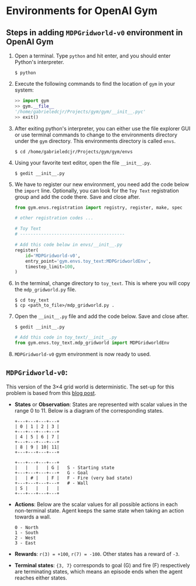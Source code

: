 Environments for OpenAI Gym
=========================


Steps in adding `MDPGridworld-v0` environment in OpenAI Gym
-------------------------

1. Open a terminal. Type `python` and hit enter, and you should enter Python's interpreter.

    ```
    $ python
    ```

2. Execute the following commands to find the location of `gym` in your system:

    ```python
    >> import gym
    >> gym.__file__
    '/home/gabrieledcjr/Projects/gym/gym/__init__.pyc'
    >> exit()
    ```

3. After exiting python's interpreter, you can either use the file explorer GUI or use terminal commands to change to the environments directory under the `gym` directory. This environments directory is called `envs`.

    ```
    $ cd /home/gabrieledcjr/Projects/gym/gym/envs
    ```

4. Using your favorite text editor, open the file `__init__.py`. 

    ```
    $ gedit __init__.py
    ```

5. We have to register our new environment, you need add the code below the `import` line. Optionally, you can look for the `Toy Text` registration group and add the code there. Save and close after.

    ```python
    from gym.envs.registration import registry, register, make, spec

    # other registration codes ...

    # Toy Text
    # ----------------------------------------
    
    # Add this code below in envs/__init__.py
    register(
        id='MDPGridworld-v0',
        entry_point='gym.envs.toy_text:MDPGridworldEnv',
        timestep_limit=100,
    )
    ```

6. In the terminal, change directory to `toy_text`. This is where you will copy the `mdp_gridworld.py` file.

    ```
    $ cd toy_text
    $ cp <path_to_file>/mdp_gridworld.py .
    ```

7. Open the `__init__.py` file and add the code below. Save and close after. 

    ```
    $ gedit __init__.py
    ```
    ```python
    # Add this code in toy_text/__init__.py
    from gym.envs.toy_text.mdp_gridworld import MDPGridworldEnv
    ```

8. `MDPGridworld-v0` gym environment is now ready to used. 


`MDPGridworld-v0`:
--------------------
This version of the 3×4 grid world is deterministic. The set-up for this problem is based from this [blog post](https://goo.gl/GqkyzT).

* **States** or **Observation**: States are represented with scalar values in the range 0 to 11. Below is a diagram of the corresponding states.

    ```
    +---+---+---+---+
    | 0 | 1 | 2 | 3 |
    +---+---+---+---+
    | 4 | 5 | 6 | 7 |
    +---+---+---+---+
    | 8 | 9 | 10| 11|
    +---+---+---+---+

    +---+---+---+---+
    |   |   |   | G |   S - Starting state
    +---+---+---+---+   G - Goal
    |   | # |   | F |   F - Fire (very bad state)
    +---+---+---+---+   # - Wall
    | S |   |   |   |
    +---+---+---+---+
    ```

* **Actions**: Below are the scalar values for all possible actions in each non-terminal state. Agent keeps the same state when taking an action towards a wall.

    ```
    0 - North
    1 - South 
    2 - West 
    3 - East
    ```

* **Rewards**: `r(3) = +100`, `r(7) = -100`. Other states has a reward of `-3`.

* **Terminal states**: `{3, 7}` corresponds to goal (G) and fire (F) respectively are terminating states, which means an episode ends when the agent reaches either states.
